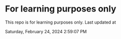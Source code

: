 # For learning purposes only
This repo is for learning purposes only.
Last updated at

Saturday, February 24, 2024 2:59:07 PM

